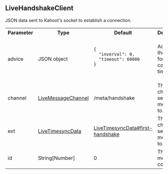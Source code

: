 ## LiveHandshakeClient
JSON data sent to Kahoot's socket to establish a connection.
<div class="navigation">
  <div>
  </div>
</div>

<table>
  <tr>
    <th>Parameter</th>
    <th>Type</th>
    <th>Default</th>
    <th>Description</th>
  </tr>
  <tr>
    <td>advice</td>
    <td>JSON object</td>
    <td>
      <pre>
        <code>
<!--   -->{
<!--   -->  "inverval": 0,
<!--   -->  "timeout": 60000
<!--   -->}
        </code>
      </pre>
    </td>
    <td>Advice for the server for connection timings.</td>
  </tr>
  <tr>
    <td>channel</td>
    <td><a href="#/enum/LiveMessageChannel">LiveMessageChannel</a></td>
    <td>/meta/handshake</td>
    <td>The channel to send the message to.</td>
  </tr>
  <tr>
    <td>ext</td>
    <td><a href="#/enum/LiveTimesyncData">LiveTimesyncData</a></td>
    <td><a href="#/enum/LiveTimesyncData?scrollTo=first-handshake">LiveTimesyncData#first-handshake</a></td>
    <td>The channel to send the message to.</td>
  </tr>
  <tr>
    <td>id</td>
    <td>String[Number]</td>
    <td>0</td>
    <td>The sent message counter.</td>
  </tr>
</table>
